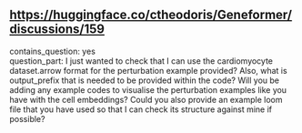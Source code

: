 ## https://huggingface.co/ctheodoris/Geneformer/discussions/159

contains_question: yes  
question_part: I just wanted to check that I can use the cardiomyocyte dataset.arrow format for the perturbation example provided? Also, what is output_prefix that is needed to be provided within the code? Will you be adding any example codes to visualise the perturbation examples like you have with the cell embeddings? Could you also provide an example loom file that you have used so that I can check its structure against mine if possible?